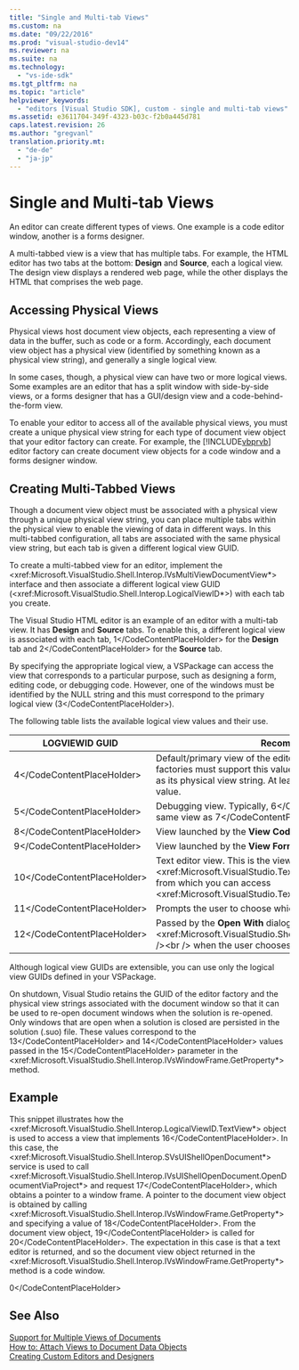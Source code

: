 ```yaml
---
title: "Single and Multi-tab Views"
ms.custom: na
ms.date: "09/22/2016"
ms.prod: "visual-studio-dev14"
ms.reviewer: na
ms.suite: na
ms.technology: 
  - "vs-ide-sdk"
ms.tgt_pltfrm: na
ms.topic: "article"
helpviewer_keywords: 
  - "editors [Visual Studio SDK], custom - single and multi-tab views"
ms.assetid: e3611704-349f-4323-b03c-f2b0a445d781
caps.latest.revision: 26
ms.author: "gregvanl"
translation.priority.mt: 
  - "de-de"
  - "ja-jp"
---
```

# Single and Multi-tab Views
An editor can create different types of views. One example is a code editor window, another is a forms designer.  
  
 A multi-tabbed view is a view that has multiple tabs. For example, the HTML editor has two tabs at the bottom: **Design** and **Source**, each a logical view. The design view displays a rendered web page, while the other displays the HTML that comprises the web page.  
  
## Accessing Physical Views  
 Physical views host document view objects, each representing a view of data in the buffer, such as code or a form. Accordingly, each document view object has a physical view (identified by something known as a physical view string), and generally a single logical view.  
  
 In some cases, though, a physical view can have two or more logical views. Some examples are an editor that has a split window with side-by-side views, or a forms designer that has a GUI/design view and a code-behind-the-form view.  
  
 To enable your editor to access all of the available physical views, you must create a unique physical view string for each type of document view object that your editor factory can create. For example, the [!INCLUDE[vbprvb](../vs140/includes/vbprvb_md.md)] editor factory can create document view objects for a code window and a forms designer window.  
  
## Creating Multi-Tabbed Views  
 Though a document view object must be associated with a physical view through a unique physical view string, you can place multiple tabs within the physical view to enable the viewing of data in different ways. In this multi-tabbed configuration, all tabs are associated with the same physical view string, but each tab is given a different logical view GUID.  
  
 To create a multi-tabbed view for an editor, implement the \<xref:Microsoft.VisualStudio.Shell.Interop.IVsMultiViewDocumentView*> interface and then associate a different logical view GUID (\<xref:Microsoft.VisualStudio.Shell.Interop.LogicalViewID*>) with each tab you create.  
  
 The Visual Studio HTML editor is an example of an editor with a multi-tab view. It has **Design** and **Source** tabs. To enable this, a different logical view is associated with each tab, <CodeContentPlaceHolder>1\</CodeContentPlaceHolder> for the **Design** tab and <CodeContentPlaceHolder>2\</CodeContentPlaceHolder> for the **Source** tab.  
  
 By specifying the appropriate logical view, a VSPackage can access the view that corresponds to a particular purpose, such as designing a form, editing code, or debugging code. However, one of the windows must be identified by the NULL string and this must correspond to the primary logical view (<CodeContentPlaceHolder>3\</CodeContentPlaceHolder>).  
  
 The following table lists the available logical view values and their use.  
  
|LOGVIEWID GUID|Recommended Use|  
|--------------------|---------------------|  
|<CodeContentPlaceHolder>4\</CodeContentPlaceHolder>|Default/primary view of the editor factory.\<br />\<br /> All editor factories must support this value. This view must use the NULL string as its physical view string. At least one logical view must be set to this value.|  
|<CodeContentPlaceHolder>5\</CodeContentPlaceHolder>|Debugging view. Typically, <CodeContentPlaceHolder>6\</CodeContentPlaceHolder> maps to the same view as <CodeContentPlaceHolder>7\</CodeContentPlaceHolder>.|  
|<CodeContentPlaceHolder>8\</CodeContentPlaceHolder>|View launched by the **View Code** command.|  
|<CodeContentPlaceHolder>9\</CodeContentPlaceHolder>|View launched by the **View Form** command.|  
|<CodeContentPlaceHolder>10\</CodeContentPlaceHolder>|Text editor view. This is the view that returns \<xref:Microsoft.VisualStudio.TextManager.Interop.IVsCodeWindow*>, from which you can access \<xref:Microsoft.VisualStudio.TextManager.Interop.IVsTextView*>.|  
|<CodeContentPlaceHolder>11\</CodeContentPlaceHolder>|Prompts the user to choose which view to use.|  
|<CodeContentPlaceHolder>12\</CodeContentPlaceHolder>|Passed by the **Open With** dialog box to\<br />\<br /> \<xref:Microsoft.VisualStudio.Shell.Interop.IVsProject.OpenItem*>\<br />\<br /> when the user chooses the "(Project default editor)" entry.|  
  
 Although logical view GUIDs are extensible, you can use only the logical view GUIDs defined in your VSPackage.  
  
 On shutdown, Visual Studio retains the GUID of the editor factory and the physical view strings associated with the document window so that it can be used to re-open document windows when the solution is re-opened. Only windows that are open when a solution is closed are persisted in the solution (.suo) file. These values correspond to the <CodeContentPlaceHolder>13\</CodeContentPlaceHolder> and <CodeContentPlaceHolder>14\</CodeContentPlaceHolder> values passed in the <CodeContentPlaceHolder>15\</CodeContentPlaceHolder> parameter in the \<xref:Microsoft.VisualStudio.Shell.Interop.IVsWindowFrame.GetProperty*> method.  
  
## Example  
 This snippet illustrates how the \<xref:Microsoft.VisualStudio.Shell.Interop.LogicalViewID.TextView*> object is used to access a view that implements <CodeContentPlaceHolder>16\</CodeContentPlaceHolder>. In this case, the \<xref:Microsoft.VisualStudio.Shell.Interop.SVsUIShellOpenDocument*> service is used to call \<xref:Microsoft.VisualStudio.Shell.Interop.IVsUIShellOpenDocument.OpenDocumentViaProject*> and request <CodeContentPlaceHolder>17\</CodeContentPlaceHolder>, which obtains a pointer to a window frame. A pointer to the document view object is obtained by calling \<xref:Microsoft.VisualStudio.Shell.Interop.IVsWindowFrame.GetProperty*> and specifying a value of <CodeContentPlaceHolder>18\</CodeContentPlaceHolder>. From the document view object, <CodeContentPlaceHolder>19\</CodeContentPlaceHolder> is called for <CodeContentPlaceHolder>20\</CodeContentPlaceHolder>. The expectation in this case is that a text editor is returned, and so the document view object returned in the \<xref:Microsoft.VisualStudio.Shell.Interop.IVsWindowFrame.GetProperty*> method is a code window.  
  
<CodeContentPlaceHolder>0\</CodeContentPlaceHolder>  
## See Also  
 [Support for Multiple Views of Documents](../vs140/supporting-multiple-document-views.md)   
 [How to: Attach Views to Document Data Objects](../vs140/how-to--attach-views-to-document-data.md)   
 [Creating Custom Editors and Designers](../vs140/creating-custom-editors-and-designers.md)